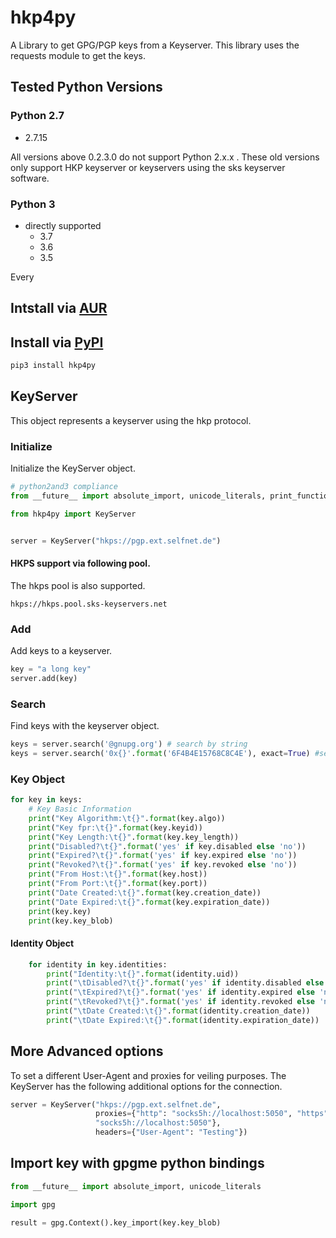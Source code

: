 # hkp4py

A Library to get GPG/PGP keys from a Keyserver.
This library uses the requests module to get the keys.

## Tested Python Versions

### Python 2.7

* 2.7.15

All versions above 0.2.3.0 do not support Python 2.x.x . 
These old versions only support HKP keyserver or keyservers using the sks keyserver software.
### Python 3

* directly supported
  * 3.7
  * 3.6
  * 3.5

Every

## Intstall via [AUR](https://aur.archlinux.org/packages/python-hkp4py-git/)

## Install via [PyPI](https://pypi.org/project/hkp4py/)

```bash
pip3 install hkp4py
```

## KeyServer

This object represents a keyserver using the hkp protocol.

### Initialize

Initialize the KeyServer object.

```python
# python2and3 compliance
from __future__ import absolute_import, unicode_literals, print_function

from hkp4py import KeyServer


server = KeyServer("hkps://pgp.ext.selfnet.de")
```

#### HKPS support via following pool.

The hkps pool is also supported.

```url
hkps://hkps.pool.sks-keyservers.net
```

### Add

Add keys to a keyserver.

```python
key = "a long key"
server.add(key)
```

### Search

Find keys with the keyserver object.

```python
keys = server.search('@gnupg.org') # search by string
keys = server.search('0x{}'.format('6F4B4E15768C8C4E'), exact=True) #search by fingerprint
```

### Key Object

```python
for key in keys:
    # Key Basic Information
    print("Key Algorithm:\t{}".format(key.algo))
    print("Key fpr:\t{}".format(key.keyid))
    print("Key Length:\t{}".format(key.key_length))
    print("Disabled?\t{}".format('yes' if key.disabled else 'no'))
    print("Expired?\t{}".format('yes' if key.expired else 'no'))
    print("Revoked?\t{}".format('yes' if key.revoked else 'no'))
    print("From Host:\t{}".format(key.host))
    print("From Port:\t{}".format(key.port))
    print("Date Created:\t{}".format(key.creation_date))
    print("Date Expired:\t{}".format(key.expiration_date))
    print(key.key)
    print(key.key_blob)
```

#### Identity Object

```python
    for identity in key.identities:
        print("Identity:\t{}".format(identity.uid))
        print("\tDisabled?\t{}".format('yes' if identity.disabled else 'no'))
        print("\tExpired?\t{}".format('yes' if identity.expired else 'no'))
        print("\tRevoked?\t{}".format('yes' if identity.revoked else 'no'))
        print("\tDate Created:\t{}".format(identity.creation_date))
        print("\tDate Expired:\t{}".format(identity.expiration_date))
```

## More Advanced options

To set a different User-Agent and proxies for veiling purposes.
The KeyServer has the following additional options for the connection.

```python
server = KeyServer("hkps://pgp.ext.selfnet.de",
                   proxies={"http": "socks5h://localhost:5050", "https":
                   "socks5h://localhost:5050"},
                   headers={"User-Agent": "Testing"})
```

## Import key with gpgme python bindings

```python
from __future__ import absolute_import, unicode_literals

import gpg

result = gpg.Context().key_import(key.key_blob)
```
